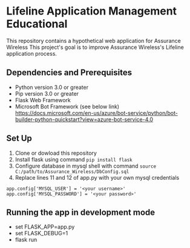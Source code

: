 # Lifeline Application Management Educational 
This repository contains a hypothetical web application for Assurance Wireless This project's goal is to improve Assurance Wireless's Lifeline application process. 

## Dependencies and Prerequisites
* Python version 3.0 or greater 
* Pip version 3.0 or greater
* Flask Web Framework
* Microsoft Bot Framework (see below link)
https://docs.microsoft.com/en-us/azure/bot-service/python/bot-builder-python-quickstart?view=azure-bot-service-4.0

## Set Up
1. Clone or dowload this repository
2. Install flask using command `pip install flask`
3. Configure database in mysql shell with command `source C:/path/to/Assurance_Wireless/DbConfig.sql`
4. Replace lines 11 and 12 of app.py with your own mysql credentials
```
app.config['MYSQL_USER'] = '<your username>'
app.config['MYSQL_PASSWORD'] = '<your password>'
```

## Running the app in development mode
* set FLASK_APP=app.py 
* set FLASK_DEBUG=1
* flask run
